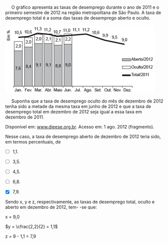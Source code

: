 

     O gráfico apresenta as taxas de desemprego durante o ano de 2011 e o primeiro semestre de 2012 na região metropolitana de São Paulo. A taxa de desemprego total é a soma das taxas de desemprego aberto e oculto.

![](f1f1bb5b-57a5-f775-66db-e40bfe5a8365.png)

     Suponha que a taxa de desemprego oculto do mês de dezembro de 2012 tenha sido a metade da mesma taxa em junho de 2012 e que a taxa de desemprego total em dezembro de 2012 seja igual a essa taxa em dezembro de 2011.

Disponível em: www.dieese.org.br. Acesso em: 1 ago. 2012 (fragmento).

Nesse caso, a taxa de desemprego aberto de dezembro de 2012 teria sido, em termos percentuais, de



- [ ] 1,1.
- [ ] 3,5.
- [ ] 4,5.
- [ ] 6,8.
- [x] 7,9.


Sendo x, y e z, respectivamente, as taxas de desemprego total, oculto e aberto em dezembro de 2012, tem- -se que:

x = 9,0

$y = \cfrac{2,2}{2} = 1,1$

z = 9 - 1,1 = 7,9
